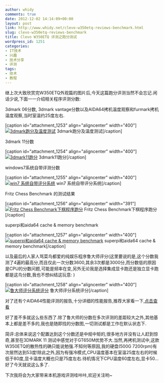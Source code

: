 ```yaml
---
author: whidy
comments: true
date: 2012-12-02 14:14:09+00:00
layout: post
link: http://www.whidy.net/clevo-w350etq-reviews-benchmark.html
slug: clevo-w350etq-reviews-benchmark
title: Clevo W350ETQ 评测之跑分测试
wordpress_id: 1251
categories:
- IT技术
- 兴趣
- 技术分享
- 评测
tags:
- 技术
- 教程
---
```


继上次大致欣赏完W350ETQ外观篇的图片后,今天这篇跑分评测当然不会忘记.闲话少说,下面一一介绍相关程序评测分数:

3dmark 06分数, 3dmark vantage分数以及AIDA64拷机温度观察和furmark拷机温度观察,当时室温约25度左右.

[caption id="attachment_1253" align="aligncenter" width="400"][![3dmark跑分及温度测试](/wp-content/uploads/2012/12/3dmark-06-and-3dmark-vantage-and-furmark-400x225.jpg)](/wp-content/uploads/2012/12/3dmark-06-and-3dmark-vantage-and-furmark.jpg) 3dmark跑分及温度测试[/caption]

<!-- more -->
3dmark 11分数

[caption id="attachment_1254" align="aligncenter" width="400"][![3dmark11跑分](/wp-content/uploads/2012/12/3dmark11-400x254.jpg)](/wp-content/uploads/2012/12/3dmark11.jpg) 3dmark11跑分[/caption]

windows7系统自带评测分数

[caption id="attachment_1255" align="aligncenter" width="400"][![win7 系统自带评分系统](/wp-content/uploads/2012/12/win7systembenchmark-400x235.jpg)](/wp-content/uploads/2012/12/win7systembenchmark.jpg) win7 系统自带评分系统[/caption]

Fritz Chess Benchmark 的测试结果

[caption id="attachment_1256" align="aligncenter" width="391"][![Fritz Chess Benchmark下棋程序跑分](/wp-content/uploads/2012/12/Fritz-Chess-Benchmark.jpg)](/wp-content/uploads/2012/12/Fritz-Chess-Benchmark.jpg) Fritz Chess Benchmark下棋程序跑分[/caption]

superpi和aida64 cache & memory benchmark

[caption id="attachment_1257" align="aligncenter" width="400"][![superpi和aida64 cache & memory benchmark](/wp-content/uploads/2012/12/superpi-and-aida64-400x187.jpg)](/wp-content/uploads/2012/12/superpi-and-aida64.jpg) superpi和aida64 cache & memory benchmark[/caption]

以及最后的人家人骂菜鸟都爱的纯娱乐程序鲁大师评分(这里要说的是,这个分数我测了4遍的最高分,而且仅此一次分数3600,其余3次都是3000分,而分数低的原因是CPU的分数问题,可能是频率在变,另外无论我是选择集成显卡跑还是独立显卡跑都是这鸟分数,我也不想纠结这玩意: )

[caption id="attachment_1258" align="aligncenter" width="400"][![鲁大师评分系统评分](/wp-content/uploads/2012/12/ludashi-400x285.jpg)](/wp-content/uploads/2012/12/ludashi.jpg) 鲁大师评分系统评分[/caption]

对了还有个AIDA64性能评测的报告,十分详细的性能报告,推荐大家看一下,[点击查看](/wp-content/uploads/2012/12/w350etq.htm)

好了差不多就这么些东西了.除了鲁大师的分数在多次评测的差距较大之外,其他基本上都是差不多的,我也是随即找的分数图,一切测试都是工作在默认状态下.

简评:总体来说这个配置达到这个分数还是中规中矩的,很多地方并没有让人赶到惊奇,甚至在3DMARK 11 测试中感觉对于GT650M优势不大.当然,再拷机测试中,这款W350ETQ的散热性的确只能说勉强.不知何等原因,我的硬盘(500G 7200rpm)有次居然达到53度!除此之外,因为有强冷模式,CPU温度基本在室温25度左右的时候低于80度,显卡温度大概也只是75度左右.待机情况下CPU温度60度左右,显卡50...好了今天就说这么多了.

下次我将会为大家带来本机游戏评测哇咔咔,欢迎关注哟~
